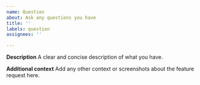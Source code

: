 ```yaml
---
name: Question
about: Ask any questions you have
title: ''
labels: question
assignees: ''

---
```


**Description**
A clear and concise description of what you have.

**Additional context**
Add any other context or screenshots about the feature request here.
